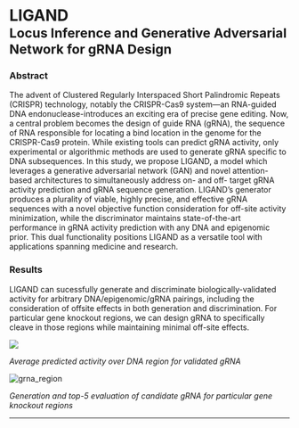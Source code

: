 # LIGAND<br><sup>Locus Inference and Generative Adversarial Network for gRNA Design</sup>

### Abstract

The advent of Clustered Regularly Interspaced Short Palindromic Repeats (CRISPR) technology, notably the CRISPR-Cas9 system—an RNA-guided DNA endonuclease-introduces an exciting era of precise gene editing. Now, a central problem becomes the design of guide RNA (gRNA), the sequence of RNA responsible for locating a bind location in the genome for the CRISPR-Cas9 protein. While existing tools can predict gRNA activity, only experimental or algorithmic methods are used to generate gRNA specific to DNA subsequences. In this study, we propose LIGAND, a model which leverages a generative adversarial network (GAN) and novel attention-based architectures to simultaneously address on- and off- target gRNA activity prediction and gRNA sequence generation. LIGAND’s generator produces a plurality of viable, highly precise, and effective gRNA sequences with a novel objective function consideration for off-site activity minimization, while the discriminator maintains state-of-the-art performance in gRNA activity prediction with any DNA and epigenomic prior. This dual functionality positions LIGAND as a versatile tool with applications spanning medicine and research.

### Results

LIGAND can sucessfully generate and discriminate biologically-validated activity for arbitrary DNA/epigenomic/gRNA pairings, including the consideration of offsite effects in both generation and discrimination. For particular gene knockout regions, we can design gRNA to specifically cleave in those regions while maintaining minimal off-site effects.

![](https://github.com/woody-hulse/LIGAND/assets/112116530/dc890317-76ed-4b16-9d35-9b39428d08c8)

*Average predicted activity over DNA region for validated gRNA*

![grna_region](https://github.com/woody-hulse/LIGAND/assets/112116530/628c1173-4578-4a8e-85dd-52d114c47fcd)

*Generation and top-5 evaluation of candidate gRNA for particular gene knockout regions*


---

